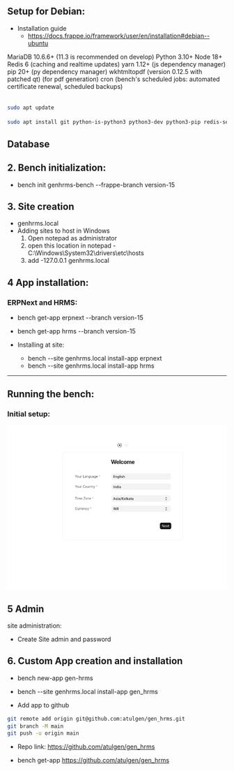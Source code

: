 ## Setup for Debian: 


- Installation guide
    - https://docs.frappe.io/framework/user/en/installation#debian--ubuntu


MariaDB 10.6.6+                               (11.3 is recommended on develop)
Python 3.10+
Node 18+
Redis 6                                       (caching and realtime updates)
yarn 1.12+                                    (js dependency manager)
pip 20+                                       (py dependency manager)
wkhtmltopdf (version 0.12.5 with patched qt)  (for pdf generation)
cron                                          (bench's scheduled jobs: automated certificate renewal, scheduled backups)


```bash

sudo apt update

sudo apt install git python-is-python3 python3-dev python3-pip redis-server libmariadb-dev mariadb-server mariadb-client pkg-config

```

## Database


## 2. Bench initialization:

- bench init genhrms-bench --frappe-branch version-15

## 3. Site creation

- genhrms.local
- Adding sites to host in Windows
    1. Open notepad as administrator
    2. open this location in notepad - C:\Windows\System32\drivers\etc\hosts
    3. add -127.0.0.1 	genhrms.local
## 4 App installation:


### ERPNext and HRMS:

- bench get-app erpnext --branch version-15


- bench get-app hrms --branch version-15


- Installing at site: 

    - bench --site genhrms.local install-app erpnext
    - bench --site genhrms.local install-app hrms


---


## Running the bench:

### Initial setup: 

![alt text](image.png)


## 5 Admin 

site administration:
- Create Site admin and password



## 6. Custom App creation and installation

- bench new-app gen-hrms

- bench --site genhrms.local install-app gen_hrms

- Add app to github

```bash
git remote add origin git@github.com:atulgen/gen_hrms.git
git branch -M main
git push -u origin main
```

- Repo link: https://github.com/atulgen/gen_hrms





- bench get-app https://github.com/atulgen/gen_hrms


